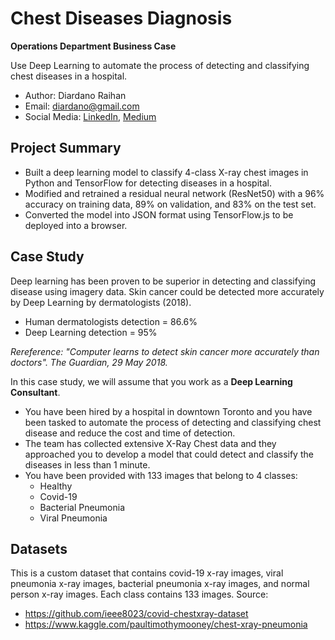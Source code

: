 # Chest Diseases Diagnosis
__Operations Department Business Case__ 

Use Deep Learning to automate the process of detecting and classifying chest diseases in a hospital.
- Author: Diardano Raihan
- Email: diardano@gmail.com
- Social Media: [LinkedIn](https://www.linkedin.com/in/diardanoraihan/), [Medium](https://diardano.medium.com/)

## Project Summary
- Built a deep learning model to classify 4-class X-ray chest images in Python and TensorFlow for detecting diseases in a hospital.
- Modified and retrained a residual neural network (ResNet50) with a 96% accuracy on training data, 89% on validation, and 83% on the test set.
- Converted the model into JSON format using TensorFlow.js to be deployed into a browser.

## Case Study
Deep learning has been proven to be superior in detecting and classifying disease using imagery data. Skin cancer could be detected more accurately by Deep Learning by dermatologists (2018).
- Human dermatologists detection = 86.6%
- Deep Learning detection = 95%

_Rereference: "Computer learns to detect skin cancer more accurately than doctors". The Guardian, 29 May 2018._

In this case study, we will assume that you work as a __Deep Learning Consultant__. 
- You have been hired by a hospital in downtown Toronto and you have been tasked to automate the process of detecting and classifying chest disease and reduce the cost and time of detection.
- The team has collected extensive X-Ray Chest data and they approached you to develop a model that could detect and classify the diseases in less than 1 minute.
- You have been provided with 133 images that belong to 4 classes:
  - Healthy
  - Covid-19
  - Bacterial Pneumonia
  - Viral Pneumonia

## Datasets
This is a custom dataset that contains covid-19 x-ray images, viral pneumonia x-ray images, bacterial pneumonia x-ray images, and normal person x-ray images. Each class contains 133 images.
Source:
- https://github.com/ieee8023/covid-chestxray-dataset
- https://www.kaggle.com/paultimothymooney/chest-xray-pneumonia

